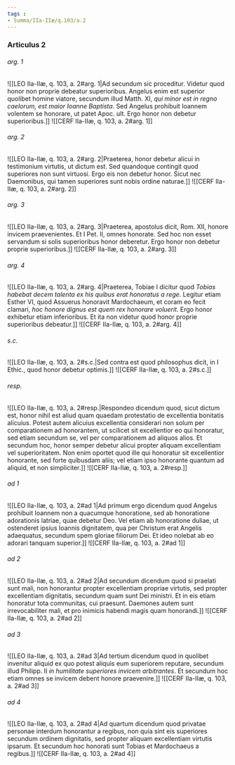 ```yaml
---
tags : 
- Summa/IIa-IIæ/q.103/a.2
---
```


### Articulus 2

###### arg. 1
![[LEO IIa-IIæ, q. 103, a. 2#arg. 1|Ad secundum sic proceditur. Videtur quod honor non proprie debeatur superioribus. Angelus enim est superior quolibet homine viatore, secundum illud Matth. XI, *qui minor est in regno caelorum, est maior Ioanne Baptista*. Sed Angelus prohibuit Ioannem volentem se honorare, ut patet Apoc. ult. Ergo honor non debetur superioribus.]]
![[CERF IIa-IIæ, q. 103, a. 2#arg. 1]]

###### arg. 2
![[LEO IIa-IIæ, q. 103, a. 2#arg. 2|Praeterea, honor debetur alicui in testimonium virtutis, ut dictum est. Sed quandoque contingit quod superiores non sunt virtuosi. Ergo eis non debetur honor. Sicut nec Daemonibus, qui tamen superiores sunt nobis ordine naturae.]]
![[CERF IIa-IIæ, q. 103, a. 2#arg. 2]]

###### arg. 3
![[LEO IIa-IIæ, q. 103, a. 2#arg. 3|Praeterea, apostolus dicit, Rom. XII, honore invicem praevenientes. Et I Pet. II, omnes honorate. Sed hoc non esset servandum si solis superioribus honor deberetur. Ergo honor non debetur proprie superioribus.]]
![[CERF IIa-IIæ, q. 103, a. 2#arg. 3]]

###### arg. 4
![[LEO IIa-IIæ, q. 103, a. 2#arg. 4|Praeterea, Tobiae I dicitur quod *Tobias habebat decem talenta ex his quibus erat honoratus a rege*. Legitur etiam Esther VI, quod Assuerus honoravit Mardochaeum, et coram eo fecit clamari, *hoc honore dignus est quem rex honorare voluerit*. Ergo honor exhibetur etiam inferioribus. Et ita non videtur quod honor proprie superioribus debeatur.]]
![[CERF IIa-IIæ, q. 103, a. 2#arg. 4]]

###### s.c.
![[LEO IIa-IIæ, q. 103, a. 2#s.c.|Sed contra est quod philosophus dicit, in I Ethic., quod honor debetur optimis.]]
![[CERF IIa-IIæ, q. 103, a. 2#s.c.]]

###### resp.
![[LEO IIa-IIæ, q. 103, a. 2#resp.|Respondeo dicendum quod, sicut dictum est, honor nihil est aliud quam quaedam protestatio de excellentia bonitatis alicuius. Potest autem alicuius excellentia considerari non solum per comparationem ad honorantem, ut scilicet sit excellentior eo qui honoratur, sed etiam secundum se, vel per comparationem ad aliquos alios. Et secundum hoc, honor semper debetur alicui propter aliquam excellentiam vel superioritatem. Non enim oportet quod ille qui honoratur sit excellentior honorante, sed forte quibusdam aliis; vel etiam ipso honorante quantum ad aliquid, et non simpliciter.]]
![[CERF IIa-IIæ, q. 103, a. 2#resp.]]

###### ad 1
![[LEO IIa-IIæ, q. 103, a. 2#ad 1|Ad primum ergo dicendum quod Angelus prohibuit Ioannem non a quacumque honoratione, sed ab honoratione adorationis latriae, quae debetur Deo. Vel etiam ab honoratione duliae, ut ostenderet ipsius Ioannis dignitatem, qua per Christum erat Angelis adaequatus, secundum spem gloriae filiorum Dei. Et ideo nolebat ab eo adorari tanquam superior.]]
![[CERF IIa-IIæ, q. 103, a. 2#ad 1]]

###### ad 2
![[LEO IIa-IIæ, q. 103, a. 2#ad 2|Ad secundum dicendum quod si praelati sunt mali, non honorantur propter excellentiam propriae virtutis, sed propter excellentiam dignitatis, secundum quam sunt Dei ministri. Et in eis etiam honoratur tota communitas, cui praesunt. Daemones autem sunt irrevocabiliter mali, et pro inimicis habendi magis quam honorandi.]]
![[CERF IIa-IIæ, q. 103, a. 2#ad 2]]

###### ad 3
![[LEO IIa-IIæ, q. 103, a. 2#ad 3|Ad tertium dicendum quod in quolibet invenitur aliquid ex quo potest aliquis eum superiorem reputare, secundum illud Philipp. II *in humilitate superiores invicem arbitrantes*. Et secundum hoc etiam omnes se invicem debent honore praevenire.]]
![[CERF IIa-IIæ, q. 103, a. 2#ad 3]]

###### ad 4
![[LEO IIa-IIæ, q. 103, a. 2#ad 4|Ad quartum dicendum quod privatae personae interdum honorantur a regibus, non quia sint eis superiores secundum ordinem dignitatis, sed propter aliquam excellentiam virtutis ipsarum. Et secundum hoc honorati sunt Tobias et Mardochaeus a regibus.]]
![[CERF IIa-IIæ, q. 103, a. 2#ad 4]]

